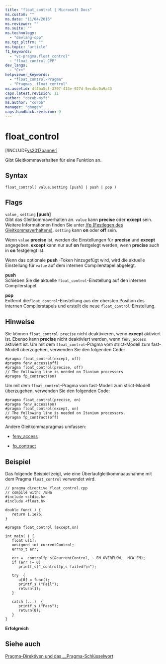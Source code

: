 ```yaml
---
title: "float_control | Microsoft Docs"
ms.custom: ""
ms.date: "11/04/2016"
ms.reviewer: ""
ms.suite: ""
ms.technology: 
  - "devlang-cpp"
ms.tgt_pltfrm: ""
ms.topic: "article"
f1_keywords: 
  - "vc-pragma.float_control"
  - "float_control_CPP"
dev_langs: 
  - "C++"
helpviewer_keywords: 
  - "float_control-Pragma"
  - "Pragmas, float_control"
ms.assetid: 4f4ba5cf-3707-413e-927d-5ecdbc0a9a43
caps.latest.revision: 11
author: "corob-msft"
ms.author: "corob"
manager: "ghogen"
caps.handback.revision: 9
---
```

# float_control
[!INCLUDE[vs2017banner](../assembler/inline/includes/vs2017banner.md)]

Gibt Gleitkommaverhalten für eine Funktion an.  
  
## Syntax  
  
```  
float_control( value,setting [push] | push | pop )  
```  
  
## Flags  
 `value` *,* `setting` **\[push\]**  
 Gibt das Gleitkommaverhalten an.  `value` kann **precise**  oder **except** sein.  Weitere Informationen finden Sie unter [\/fp \(Festlegen des Gleitkommaverhaltens\)](../build/reference/fp-specify-floating-point-behavior.md).  `setting` kann **on** oder **off** sein.  
  
 Wenn `value` **precise** ist, werden die Einstellungen für **precise** und **except** angegeben.  **except** kann nur auf **on**  festgelegt werden, wenn **precise**  auch in **on** festgelegt ist.  
  
 Wenn das optionale **push** \-Token hinzugefügt wird, wird die aktuelle Einstellung für `value` auf dem internen Compilerstapel abgelegt.  
  
 **push**  
 Schieben Sie die aktuelle `float_control`\-Einstellung auf den internen Compilerstapel.  
  
 **pop**  
 Entfernt die`float_control`\-Einstellung aus der obersten Position des internen Compilerstapels und erstellt die neue `float_control`\-Einstellung.  
  
## Hinweise  
 Sie können `float_control precise` nicht deaktivieren, wenn **except** aktiviert ist.  Ebenso kann **precise** nicht deaktiviert werden, wenn `fenv_access` aktiviert ist.  Um mit dem `float_control`\-Pragma vom strict\-Modell zum fast\-Modell überzugehen, verwenden Sie den folgenden Code:  
  
```  
#pragma float_control(except, off)  
#pragma fenv_access(off)  
#pragma float_control(precise, off)  
// The following line is needed on Itanium processors  
#pragma fp_contract(on)  
```  
  
 Um mit dem `float_control`\-Pragma vom fast\-Modell zum strict\-Modell überzugehen, verwenden Sie den folgenden Code:  
  
```  
#pragma float_control(precise, on)  
#pragma fenv_access(on)  
#pragma float_control(except, on)  
// The following line is needed on Itanium processors.  
#pragma fp_contract(off)  
```  
  
 Andere Gleitkommapragmas umfassen:  
  
-   [fenv\_access](../preprocessor/fenv-access.md)  
  
-   [fp\_contract](../preprocessor/fp-contract.md)  
  
## Beispiel  
 Das folgende Beispiel zeigt, wie eine Überlaufgleitkommaausnahme mit dem Pragma `float_control` verwendet wird.  
  
```  
// pragma_directive_float_control.cpp  
// compile with: /EHa  
#include <stdio.h>  
#include <float.h>  
  
double func( ) {  
   return 1.1e75;  
}  
  
#pragma float_control (except,on)  
  
int main( ) {  
   float u[1];  
   unsigned int currentControl;  
   errno_t err;  
  
   err = _controlfp_s(&currentControl, ~_EM_OVERFLOW, _MCW_EM);  
   if (err != 0)  
      printf_s("_controlfp_s failed!\n");  
  
   try  {  
      u[0] = func();  
      printf_s ("Fail");     
      return(1);  
   }   
  
   catch (...)  {  
      printf_s ("Pass");  
      return(0);  
   }  
}  
```  
  
  **Erfolgreich**   
## Siehe auch  
 [Pragma\-Direktiven und das \_\_Pragma\-Schlüsselwort](../preprocessor/pragma-directives-and-the-pragma-keyword.md)